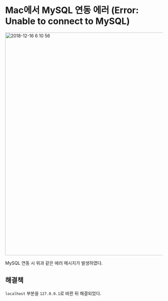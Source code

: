 # Mac에서 MySQL 연동 에러 (Error: Unable to connect to MySQL)

<img width="712" alt="2018-12-16 6 10 56" src="https://user-images.githubusercontent.com/36276682/50052068-73eedc00-0161-11e9-8de4-7d227f405a58.png">

MySQL 연동 시 위과 같은 에러 메시지가 발생하였다.

## 해결책

`localhost` 부분을 `127.0.0.1`로 바뀐 뒤 해결되었다.
